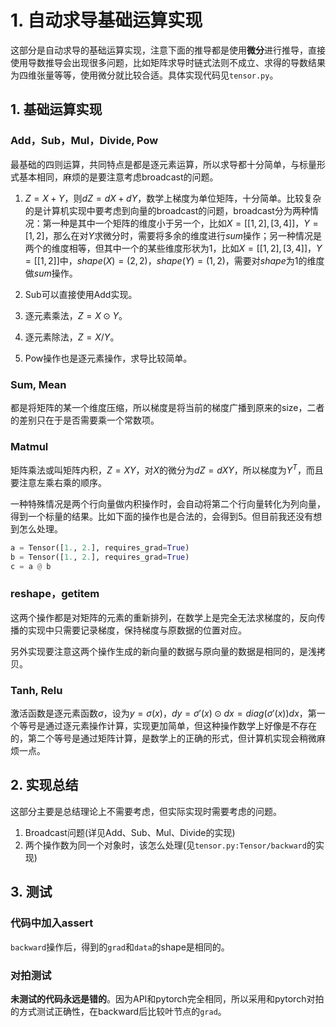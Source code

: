 # 1. 自动求导基础运算实现

这部分是自动求导的基础运算实现，注意下面的推导都是使用**微分**进行推导，直接使用导数推导会出现很多问题，比如矩阵求导时链式法则不成立、求得的导数结果为四维张量等等，使用微分就比较合适。具体实现代码见```tensor.py```。

## 1. 基础运算实现

### Add，Sub，Mul，Divide, Pow

最基础的四则运算，共同特点是都是逐元素运算，所以求导都十分简单，与标量形式基本相同，麻烦的是要注意考虑broadcast的问题。

1. $Z = X + Y$，则$dZ = dX + dY$，数学上梯度为单位矩阵，十分简单。比较复杂的是计算机实现中要考虑到向量的broadcast的问题，broadcast分为两种情况：第一种是其中一个矩阵的维度小于另一个，比如$X=[[1, 2], [3, 4]]$，$Y = [1, 2]$，那么在对$Y$求微分时，需要将多余的维度进行$sum$操作；另一种情况是两个的维度相等，但其中一个的某些维度形状为1，比如$X=[[1, 2], [3, 4]]$，$Y = [[1, 2]]$中，$shape(X) = (2, 2)$，$shape(Y)=(1, 2)$，需要对$shape$为1的维度做$sum$操作。

2. Sub可以直接使用Add实现。

3. 逐元素乘法，$Z = X\odot Y$。

4. 逐元素除法，$Z = X / Y$。

5. Pow操作也是逐元素操作，求导比较简单。

### Sum, Mean

都是将矩阵的某一个维度压缩，所以梯度是将当前的梯度广播到原来的size，二者的差别只在于是否需要乘一个常数项。

### Matmul

矩阵乘法或叫矩阵内积，$Z = XY$，对$X$的微分为$dZ = dXY$，所以梯度为$Y^T$，而且要注意左乘右乘的顺序。

一种特殊情况是两个行向量做内积操作时，会自动将第二个行向量转化为列向量，得到一个标量的结果。比如下面的操作也是合法的，会得到5。但目前我还没有想到怎么处理。

``` python
a = Tensor([1., 2.], requires_grad=True)
b = Tensor([1., 2.], requires_grad=True)
c = a @ b
```

### reshape，__getitem__

这两个操作都是对矩阵的元素的重新排列，在数学上是完全无法求梯度的，反向传播的实现中只需要记录梯度，保持梯度与原数据的位置对应。

另外实现要注意这两个操作生成的新向量的数据与原向量的数据是相同的，是浅拷贝。

### Tanh, Relu

激活函数是逐元素函数$\sigma$，设为$y = \sigma(x)$，$dy = \sigma '(x) \odot dx = diag(\sigma '(x)) dx$，第一个等号是通过逐元素操作计算，实现更加简单，但这种操作数学上好像是不存在的，第二个等号是通过矩阵计算，是数学上的正确的形式，但计算机实现会稍微麻烦一点。

## 2. 实现总结

这部分主要是总结理论上不需要考虑，但实际实现时需要考虑的问题。

1. Broadcast问题(详见Add、Sub、Mul、Divide的实现)
2. 两个操作数为同一个对象时，该怎么处理(见```tensor.py:Tensor/backward```的实现)

## 3. 测试

### 代码中加入assert

```backward```操作后，得到的```grad```和```data```的shape是相同的。

### 对拍测试

**未测试的代码永远是错的**。因为API和pytorch完全相同，所以采用和pytorch对拍的方式测试正确性，在backward后比较叶节点的```grad```。
